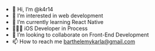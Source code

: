 - 👋 Hi, I’m @k4r14
- 👀 I’m interested in web development
- 🌱 I’m currently learning React Native
- 👩🏻‍💻 iOS Developer in Process
- 💞️ I’m looking to collaborate on Front-End Development
- 📫 How to reach me barthelemykarla@gmail.com

<!---
k4r14/k4r14 is a ✨ special ✨ repository because its `README.md` (this file) appears on your GitHub profile.
You can click the Preview link to take a look at your changes.
--->
